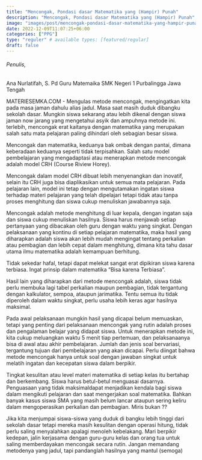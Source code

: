 ```yaml
---
title: "Mencongak, Pondasi dasar Matematika yang (Hampir) Punah"
description: "Mencongak, Pondasi dasar Matematika yang (Hampir) Punah"
image: "images/post/mencongak-pondasi-dasar-matematika-yang-hampir-punah.png"
date: 2022-12-09T11:07:25+06:00
categories: ["PPG"]
type: "reguler" # available types: [featured/regular]
draft: false
---
```

###### Penulis, 

Ana Nurlatifah, S. Pd
Guru Matemaika SMK Negeri 1 Purbalingga Jawa Tengah


MATERIESEMKA.COM - Mengulas metode mencongak, mengingatkan kita pada masa jaman dahulu alias jadul. Masa saat masih duduk dibangku sekolah dasar. Mungkin siswa sekarang atau lebih dikenal dengan siswa jaman now jarang yang mengetahui asyik dan ampuhnya metode ini. terlebih, mencongak erat kaitanya dengan matematika yang merupakan salah satu mata pelajaran paling dihindari oleh sebagian besar siswa.

Mencongak dan matematika, keduanya bak ombak dengan pantai, dimana keberadaan keduanya seperti tidak terpisahkan. Salah satu model pembelajaran yang mengadaptasi atau menerapkan metode mencongak adalah model CRH (Course Riview Horey). 

Mencongak dalam model CRH dibuat lebih menyenangkan dan inovatif, selain itu CRH juga bisa diaplikasikan untuk semua mata pelajaran. Pada pelajaran lain, model ini tetap dengan mengutamakan ingatan siswa terhadap materi pelajaran yang telah dipelajari tetapi tidak atau tanpa proses menghitung dan siswa cukup menuliskan jawabannya saja. 

Mencongak adalah metode menghitung di luar kepala, dengan ingatan saja dan siswa cukup menuliskan hasilnya. Siswa harus menjawab setiap pertanyaan yang dibacakan oleh guru dengan waktu yang singkat. Dengan pelaksanaan yang kontinu di setiap pelajaran matematika, maka hasil yang diharapkan adalah siswa akan lebih mudah mengingat tentang perkalian atau pembagian dan lebih cepat dalam menghitung, dimana kita tahu dasar utama ilmu matematika adalah kemampuan berhitung. 

Tidak sekedar hafal, tetapi dapat melekat sangat erat dipikiran siswa karena terbiasa. Ingat prinsip dalam matematika “Bisa karena Terbiasa”.

Hasil lain yang diharapkan dari metode mencongak adalah, siswa tidak perlu membuka lagi tabel perkalian maupun pembagian, tidak tergantung dengan kalkulator, sempoa, ataupun jarimatika. Tentu semua itu tidak diperoleh dalam waktu singkat, perlu usaha lebih keras agar hasilnya maksimal.

Pada awal pelaksanaan mungkin hasil yang dicapai belum memuaskan, tetapi yang penting dari pelaksanaan mencongak yang rutin adalah proses dan pengalaman belajar yang didapat siswa. Untuk menerapkan metode ini, kita cukup meluangkan waktu 5 menit tiap pertemuan, dan pelaksanaanya bisa di awal atau akhir pembelajaran. Jumlah dan jenis soal bervariasi, tergantung tujuan dari pembelajaran yang akan dicapai. Perlu diingat bahwa metode mencongak hanya untuk soal dengan jawaban singkat untuk melatih ingatan dan kecepatan siswa dalam berpikir.

Tingkat kesulitan atau level materi matematika di setiap kelas itu bertahap dan berkembang. Siswa harus betul-betul menguasai dasarnya. Penguasaan yang tidak maksimaldapat menjadikan kendala bagi siswa dalam mengikuti pelajaran dan saat mengerjakan soal matematika. Bahkan banyak kasus siswa SMA yang masih belum lancar ataupun sering keliru dalam mengoperasikan perkalian dan pembagian. Miris bukan ??

Jika kita menjumpai siswa-siswa yang duduk di bangku lebih tinggi dari sekolah dasar tetapi mereka masih kesulitan dengan operasi hitung, tidak perlu saling menyalahkan apalagi menoleh kebelakang. Mari berpikir kedepan, jalin kerjasama dengan guru-guru kelas dan orang tua untuk saling memberdayakan mencongak secara rutin. Jangan memandang metodenya yang jadul, tapi pandanglah hasilnya yang mantul (semoga)
